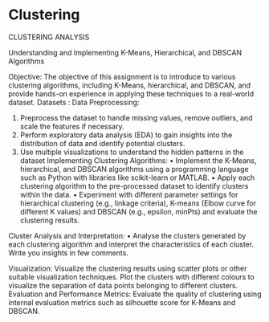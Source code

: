 # Clustering

CLUSTERING ANALYSIS 

Understanding and Implementing K-Means, Hierarchical, and DBSCAN Algorithms

Objective:
The objective of this assignment is to introduce to various clustering algorithms, including K-Means, hierarchical, and DBSCAN, and provide hands-on experience in applying these techniques to a real-world dataset.
Datasets :
Data Preprocessing:
1.	Preprocess the dataset to handle missing values, remove outliers, and scale the features if necessary.
2.	Perform exploratory data analysis (EDA) to gain insights into the distribution of data and identify potential clusters.
3.	Use multiple visualizations to understand the hidden patterns in the dataset
Implementing Clustering Algorithms:
•	Implement the K-Means, hierarchical, and DBSCAN algorithms using a programming language such as Python with libraries like scikit-learn or MATLAB.
•	Apply each clustering algorithm to the pre-processed dataset to identify clusters within the data.
•	Experiment with different parameter settings for hierarchical clustering (e.g., linkage criteria), K-means (Elbow curve for different K values) and DBSCAN (e.g., epsilon, minPts) and evaluate the clustering results.

Cluster Analysis and Interpretation:
•	Analyse the clusters generated by each clustering algorithm and interpret the characteristics of each cluster. Write you insights in few comments.

Visualization:
Visualize the clustering results using scatter plots or other suitable visualization techniques.
Plot the clusters with different colours to visualize the separation of data points belonging to different clusters.
Evaluation and Performance Metrics:
Evaluate the quality of clustering using internal evaluation metrics such as silhouette score for K-Means and DBSCAN.
